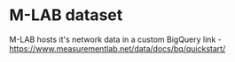# M-LAB dataset
M-LAB hosts it's network data in a custom BigQuery link - https://www.measurementlab.net/data/docs/bq/quickstart/

